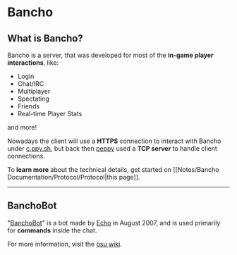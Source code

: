 # Bancho

## What is Bancho?

Bancho is a server, that was developed for most of the **in-game player interactions**, like:

- Login
- Chat/IRC
- Multiplayer
- Spectating
- Friends
- Real-time Player Stats

and more!

Nowadays the client will use a **HTTPS** connection to interact with Bancho under [c.ppy.sh](https://c.ppy.sh/),
but back then [peppy](https://osu.ppy.sh/wiki/en/People/peppy) used a **TCP server** to handle client connections.

To **learn more** about the technical details, get started on [[Notes/Bancho Documentation/Protocol/Protocol|this page]].

---

## BanchoBot

"[BanchoBot](https://osu.ppy.sh/users/3)" is a bot made by [Echo](https://osu.ppy.sh/users/431) in August 2007, and is used primarily for **commands** inside the chat.

For more information, visit the [osu wiki](https://osu.ppy.sh/wiki/en/BanchoBot).
